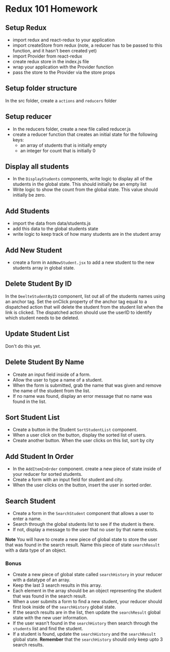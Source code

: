 # Redux 101 Homework

## Setup Redux
- import redux and react-redux to your application
- import createStore from redux (note, a reducer has to be passed to this function, and it hasn't been created yet)
- import Provider from react-redux
- create redux store in the index.js file 
- wrap your application with the Provider function 
- pass the store to the Provider via the store props

## Setup folder structure

In the src folder, create a `actions` and `reducers` folder 

## Setup reducer 
- In the reducers folder, create a new file called reducer.js 
- create a reducer function that creates an initial state for the following keys:
    - an array of students that is initially empty
    - an integer for count that is initially 0

## Display all students
- In the `DisplayStudents` components, write logic to display all of the students in the global state. This should initially be an empty list
- Write logic to show the count from the global state. This value should initially be zero.

## Add Students

- import the data from data/students.js 
- add this data to the global students state 
- write logic to keep track of how many students are in the student array

## Add New Student 

- create a form in `AddNewStudent.jsx` to add a new student to the new students array in global state.

## Delete Student By ID

In the `DeelteStudentByID` component, list out all of the students names using an anchor tag.  Set the onClick property of the anchor tag equal to a dispatched action that will delete the student from the student list when the link is clicked.  The dispatched action should use the userID to identify which student needs to be deleted.

## Update Student List

Don't do this yet. 

## Delete Student By Name

- Create an input field inside of a form. 
- Allow the user to type a name of a student. 
- When the form is submitted, grab the name that was given and remove the name of the student from the list.  
- If no name was found, display an error message that no name was found in the list. 

## Sort Student List

- Create a button in the Student `SortStudentList` component.  
- When a user click on the button, display the sorted list of users.
- Create another button.  When the user clicks on this list, sort by city

## Add Student In Order 

- In the `AddItemInOrder` component. create a new piece of state inside of your reducer for sorted students. 
- Create a form with an input field for student and city.  
- When the user clicks on the button, insert the user in sorted order.  

## Search Student

- Create a form in the `SearchStudent` component that allows a user to enter a name.
- Search through the global students list to see if the student is there.  
- If not, display a message to the user that no user by that name exists.

**Note** You will have to create a new piece of global state to store the user that was found in the search result. Name this piece of state `searchResult` with a data type of an object.   

### Bonus 

- Create a new piece of global state called `searchHistory` in your reducer with a datatype of an array. 
- Keep the last 3 search results in this array.  
- Each element in the array should be an object representing the student that was found in the search result.  
- When a user submits a form to find a new student, your reducer should first look inside of the `searchHistory` global state.  
- If the search results are in the list, then update the  `searchResult` global state with the new user information. 
- If the user wasn't found in the `searchHistory` then search through the `students` list and find the student.  
- If a student is found, update the `searchHistory` and the `searchResult` global state. **Remember** that the `searchHistory` should only keep upto 3 search results. 


